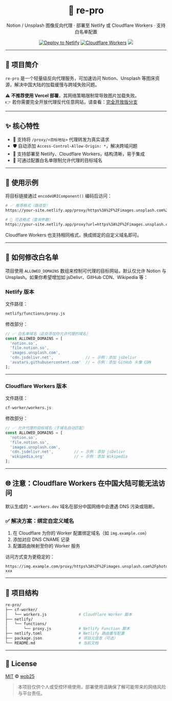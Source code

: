 <h1 align="center">🔁 re-pro</h1>
<p align="center">Notion / Unsplash 图像反向代理 · 部署至 Netlify 或 Cloudflare Workers · 支持白名单配置</p>

<p align="center">
  <a href="https://www.netlify.com"><img src="https://img.shields.io/badge/Deploy-Netlify-brightgreen?style=flat-square" alt="Deploy to Netlify"></a>
  <a href="https://workers.cloudflare.com/"><img src="https://img.shields.io/badge/Cloudflare-Workers-orange?style=flat-square" alt="Cloudflare Workers"></a>
  <img src="https://img.shields.io/badge/CORS%20proxy-enabled-blueviolet?style=flat-square" />
</p>

---

## 📌 项目简介

`re-pro` 是一个轻量级反向代理服务，可加速访问 Notion、Unsplash 等图床资源，解决中国大陆的加载缓慢与跨域失败问题。

⚠️ **不推荐使用 Vercel 部署**，其网络策略限制常导致图片加载失败。  
👉 若你需要完全开放代理反代任意网站，请查看：[完全开放版分支](https://github.com/wob26/re-pro/tree/re-pro_completely-open)

---

## ✨ 核心特性

- 🔀 支持将 `/proxy/<目标地址>` 代理转发为真实请求
- 🛡 自动添加 `Access-Control-Allow-Origin: *`，解决跨域问题
- 🧩 支持部署至 Netlify、Cloudflare Workers，结构清晰，易于集成
- 🔧 可通过配置白名单限制允许代理的目标域名

---

## 🚀 使用示例

将目标链接通过 `encodeURIComponent()` 编码后访问：

```bash
# ✅ 推荐格式（路径型）
https://your-site.netlify.app/proxy/https%3A%2F%2Fimages.unsplash.com%2Fphoto-xxx

# 🔁 可选格式（查询参数）
https://your-site.netlify.app/proxy?url=https%3A%2F%2Fimages.unsplash.com%2Fphoto-xxx
```

Cloudflare Workers 也支持相同格式，换成绑定的自定义域名即可。

---

## 🧰 如何修改白名单

项目使用 `ALLOWED_DOMAINS` 数组来控制可代理的目标网站，默认仅允许 Notion 与 Unsplash。如果你希望增加如 jsDelivr、GitHub CDN、Wikipedia 等：

### Netlify 版本

文件路径：
```bash
netlify/functions/proxy.js
```

修改部分：
```js
// ✅ 白名单域名（此处添加你允许代理的域名）
const ALLOWED_DOMAINS = [
  'notion.so',
  'file.notion.so',
  'images.unsplash.com',
  'cdn.jsdelivr.net',              // ← 示例：添加 jsDelivr
  'avatars.githubusercontent.com'  // ← 示例：添加 GitHub 头像 CDN
];
```

---

### Cloudflare Workers 版本

文件路径：
```bash
cf-worker/workers.js
```

修改部分：
```js
// ✅ 允许代理的目标域名（子域名自动匹配）
const ALLOWED_DOMAINS = [
  'notion.so',
  'file.notion.so',
  'images.unsplash.com',
  'cdn.jsdelivr.net',         // ← 示例：添加 jsDelivr
  'wikipedia.org'             // ← 示例：添加 Wikipedia
];
```

---

## 🌐 注意：Cloudflare Workers 在中国大陆可能无法访问

默认生成的 `*.workers.dev` 域名在部分中国网络中会遭遇 DNS 污染或阻断。

### ✅ 解决方案：绑定自定义域名

1. 在 Cloudflare 为你的 Worker 配置绑定域名（如 `img.example.com`）
2. 添加对应 DNS CNAME 记录
3. 配置路由映射至你的 Worker 服务

访问方式变为更稳定的：

```
https://img.example.com/proxy/https%3A%2F%2Fimages.unsplash.com%2Fphoto-xxx
```

---

## 📁 项目结构

```bash
re-pro/
├── cf-worker/
│   └── workers.js              # Cloudflare Worker 脚本
├── netlify/
│   └── functions/
│       └── proxy.js            # Netlify Function 脚本
├── netlify.toml                # Netlify 路由重写配置
├── package.json                # 项目元信息（可选）
└── README.md                   # 当前文档
```

---

## 📄 License

[MIT](./LICENSE) © [wob25](https://github.com/wob26)

> 本项目仅供个人或受控环境使用，部署使用请确保了解可能带来的网络风险与平台责任。
